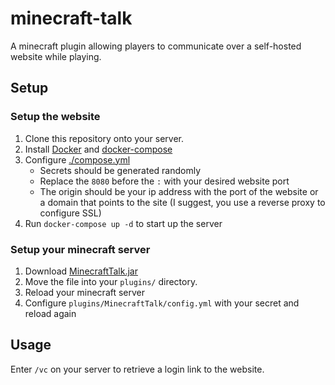 # minecraft-talk

A minecraft plugin allowing players to communicate over a self-hosted website while playing.

## Setup

### Setup the website

1. Clone this repository onto your server.
2. Install [Docker](https://www.docker.com/) and [docker-compose](https://docs.docker.com/compose/install/)
3. Configure [./compose.yml](./compose.yml)
   - Secrets should be generated randomly
   - Replace the `8080` before the `:` with your desired website port
   - The origin should be your ip address with the port of the website or a domain that points to the site (I suggest, you use a reverse proxy to configure SSL)
4. Run `docker-compose up -d` to start up the server

### Setup your minecraft server

1. Download [MinecraftTalk.jar](https://www.spigotmc.org/resources/minecraft-talk.104368/download?version=464729)
2. Move the file into your `plugins/` directory.
3. Reload your minecraft server
4. Configure `plugins/MinecraftTalk/config.yml` with your secret and reload again

## Usage

Enter `/vc` on your server to retrieve a login link to the website.
